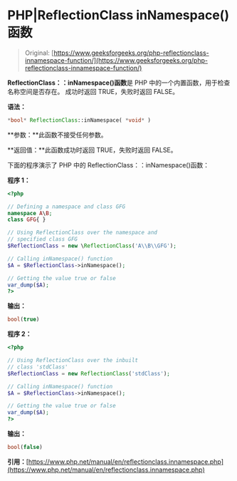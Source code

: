 # PHP|ReflectionClass inNamespace()函数

> Original: [https://www.geeksforgeeks.org/php-reflectionclass-innamespace-function/](https://www.geeksforgeeks.org/php-reflectionclass-innamespace-function/)

**ReflectionClass：：inNamespace()函数**是 PHP 中的一个内置函数，用于检查名称空间是否存在。 成功时返回 TRUE，失败时返回 FALSE。

**语法：**

```php
*bool* ReflectionClass::inNamespace( *void* )
```

**参数：**此函数不接受任何参数。

**返回值：**此函数成功时返回 TRUE，失败时返回 FALSE。

下面的程序演示了 PHP 中的 ReflectionClass：：inNamespace()函数：

**程序 1：**

```php
<?php

// Defining a namespace and class GFG
namespace A\B;
class GFG{ } 

// Using ReflectionClass over the namespace and
// specified class GFG
$ReflectionClass = new \ReflectionClass('A\\B\\GFG');

// Calling inNamespace() function 
$A = $ReflectionClass->inNamespace();

// Getting the value true or false
var_dump($A);
?>
```

**输出：**

```php
bool(true)

```

**程序 2：**

```php
<?php

// Using ReflectionClass over the inbuilt 
// class 'stdClass'
$ReflectionClass = new ReflectionClass('stdClass');

// Calling inNamespace() function 
$A = $ReflectionClass->inNamespace();

// Getting the value true or false
var_dump($A);
?>
```

**输出：**

```php
bool(false)

```

**引用：**[https://www.php.net/manual/en/reflectionclass.innamespace.php](https://www.php.net/manual/en/reflectionclass.innamespace.php)